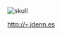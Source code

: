 ![skull](https://cloud.githubusercontent.com/assets/65057/4110795/1c99b43a-31f8-11e4-964e-c31bf22496c8.png)

[http://:skull:.jdenn.es](http://💀.jdenn.es)

